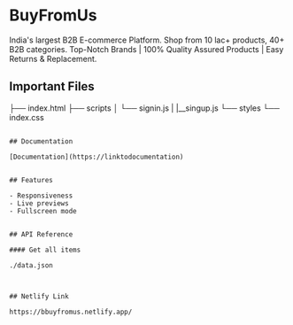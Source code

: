 
# BuyFromUs

India's largest B2B E-commerce Platform. Shop from 10 lac+ products, 40+ B2B categories. Top-Notch Brands | 100% Quality Assured Products | Easy Returns & Replacement.




## Important Files

├── index.html
├── scripts
│   └── signin.js
|   |__singup.js
└── styles
    └── index.css
```

## Documentation

[Documentation](https://linktodocumentation)


## Features

- Responsiveness
- Live previews
- Fullscreen mode


## API Reference

#### Get all items

./data.json



## Netlify Link

https://bbuyfromus.netlify.app/